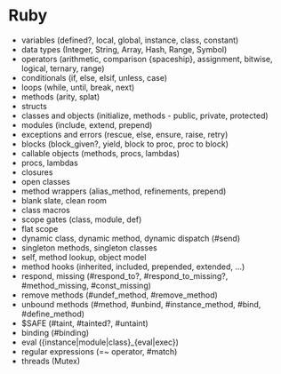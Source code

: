 # Ruby

- variables (defined?, local, global, instance, class, constant)
- data types (Integer, String, Array, Hash, Range, Symbol)
- operators (arithmetic, comparison {spaceship}, assignment, bitwise, logical, ternary, range)
- conditionals (if, else, elsif, unless, case)
- loops (while, until, break, next)
- methods (arity, splat)
- structs
- classes and objects (initialize, methods - public, private, protected)
- modules (include, extend, prepend)
- exceptions and errors (rescue, else, ensure, raise, retry)
- blocks (block_given?, yield, block to proc, proc to block)
- callable objects (methods, procs, lambdas)
- procs, lambdas
- closures
- open classes
- method wrappers (alias_method, refinements, prepend)
- blank slate, clean room
- class macros
- scope gates (class, module, def)
- flat scope
- dynamic class, dynamic method, dynamic dispatch (#send)
- singleton methods, singleton classes
- self, method lookup, object model
- method hooks (inherited, included, prepended, extended, ...)
- respond, missing (#respond_to?, #respond_to_missing?, #method_missing, #const_missing)
- remove methods (#undef_method, #remove_method)
- unbound methods (#method, #unbind, #instance_method, #bind, #define_method)
- $SAFE (#taint, #tainted?, #untaint)
- binding (#binding)
- eval ({instance|module|class}_{eval|exec})
- regular expressions (=~ operator, #match)
- threads (Mutex)
